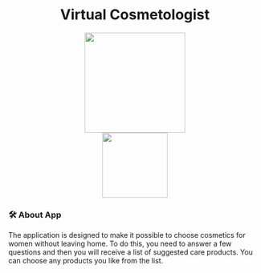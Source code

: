 <div id="header" align="center">
  <h1>Virtual Cosmetologist</h1>
  <img src="https://img.freepik.com/free-photo/zero-waste-beauty-products_23-2149304152.jpg?t=st=1730731272~exp=1730734872~hmac=26ba0c607a899c0c7fea079a7e8d5d33ca1678e0cca56fddc9f3d1f586fa0719&w=740" alt="" width="200px"/>
</div>
<div id="header" align="center">
  <img src="https://komarev.com/ghpvc/?username=Alisa-Popovuch&style=flat-square&color=grey" alt="" width="130px"/>
</div>

### :hammer_and_wrench: About App
<p>The application is designed to make it possible to choose cosmetics for women without leaving home. To do this, you need to answer a few questions and then you will receive a list of suggested care products. You can choose any products you like from the list.</p>

